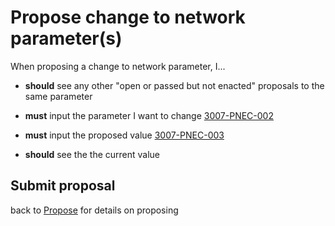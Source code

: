 # Propose change to network parameter(s)

When proposing a change to network parameter, I...

- **should** see any other "open or passed but not enacted" proposals to the same parameter
- **must** input the parameter I want to change <a name="3007-PNEC-002" href="#3007-PNEC-002">3007-PNEC-002</a>
- **must** input the proposed value <a name="3007-PNEC-003" href="#3007-PNEC-003">3007-PNEC-003</a>

- **should** see the the current value

## Submit proposal

back to [Propose](./3002-PROP-propose.md) for details on proposing
 